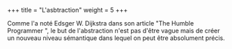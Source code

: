 +++
title = "L'asbtraction"
weight = 5
+++

Comme l'a noté Edsger W. Dijkstra dans son article "The Humble Programmer ", le but de l'abstraction n'est pas d'être vague mais de créer un nouveau niveau sémantique dans lequel on peut être absolument précis.
